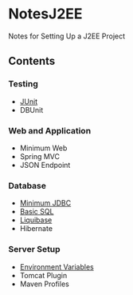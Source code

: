 # NotesJ2EE
Notes for Setting Up a J2EE Project


## Contents

### Testing
* [JUnit](/Testing/JUnit.md)
* DBUnit

### Web and Application
* Minimum Web
* Spring MVC
* JSON Endpoint

### Database
* [Minimum JDBC](/Database/MinimumJDBC.md)
* [Basic SQL](/Database/BasicSQL.md)
* [Liquibase](/Database/Liquibase.md)
* Hibernate

### Server Setup
* [Environment Variables](/ServerSetup/EnvironmentVariables.md)
* Tomcat Plugin
* Maven Profiles
